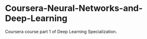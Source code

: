 # Coursera-Neural-Networks-and-Deep-Learning
Coursera course part 1 of Deep Learning Specialization. 
